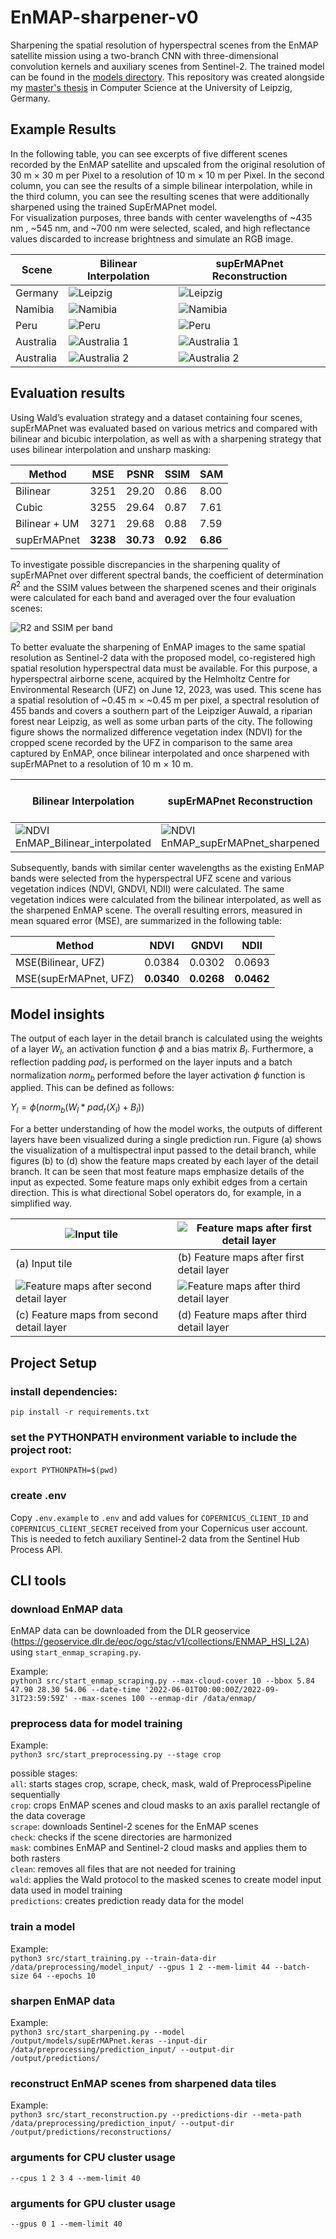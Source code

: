 # EnMAP-sharpener-v0

Sharpening the spatial resolution of hyperspectral scenes from the EnMAP satellite mission using a two-branch CNN with
three-dimensional convolution kernels and auxiliary scenes from Sentinel-2.
The trained model can be found in the [models directory](output/models/supErMAPnet.keras).
This repository was created alongside my [master's thesis](Master_Thesis.pdf) in Computer Science at the University of
Leipzig, Germany.

## Example Results

In the following table, you can see excerpts of five different scenes recorded by the EnMAP satellite and upscaled from
the original resolution of 30 m × 30 m per Pixel to a resolution of 10 m × 10 m per Pixel. In the second column, you can
see
the results of a simple bilinear interpolation, while in the third column, you can see the resulting scenes that were
additionally sharpened using the trained SupErMAPnet model. \
For visualization purposes, three bands with center wavelengths of ~435 nm , ~545 nm, and ~700 nm were selected, scaled,
and high reflectance values discarded to increase brightness and simulate an RGB image.

| Scene     | Bilinear Interpolation                                                                    | supErMAPnet Reconstruction                                                               |
|-----------|-------------------------------------------------------------------------------------------|------------------------------------------------------------------------------------------|
| Germany   | ![Leipzig](output/figures/evaluation/reconstructions/leipzig_window_upscaled.png)         | ![Leipzig](output/figures/evaluation/reconstructions/leipzig_window_reconst.png)         |
| Namibia   | ![Namibia](output/figures/evaluation/reconstructions/namibia_window_upscaled.png)         | ![Namibia](output/figures/evaluation/reconstructions/namibia_window_reconst.png)         |
| Peru      | ![Peru](output/figures/evaluation/reconstructions/peru_window_upscaled.png)               | ![Peru](output/figures/evaluation/reconstructions/peru_window_reconst.png)               |
| Australia | ![Australia 1](output/figures/evaluation/reconstructions/australia_window_1_upscaled.png) | ![Australia 1](output/figures/evaluation/reconstructions/australia_window_1_reconst.png) |
| Australia | ![Australia 2](output/figures/evaluation/reconstructions/australia_window_2_upscaled.png) | ![Australia 2](output/figures/evaluation/reconstructions/australia_window_2_reconst.png) |

## Evaluation results

Using Wald’s evaluation strategy and a dataset containing four scenes, supErMAPnet was evaluated based on various
metrics and compared with bilinear and bicubic interpolation, as well as with a sharpening strategy that uses bilinear
interpolation and unsharp masking:

| Method        | MSE      | PSNR      | SSIM     | SAM      | 
|---------------|----------|-----------|----------|----------|
| Bilinear      | 3251     | 29.20     | 0.86     | 8.00     |
| Cubic         | 3255     | 29.64     | 0.87     | 7.61     |
| Bilinear + UM | 3271     | 29.68     | 0.88     | 7.59     |
| supErMAPnet   | **3238** | **30.73** | **0.92** | **6.86** |

To investigate possible discrepancies in the sharpening quality of supErMAPnet over different spectral bands, the
coefficient of determination $R^2$ and the SSIM values between the sharpened scenes and their originals were calculated
for each band and averaged over the four evaluation scenes:

![R2 and SSIM per band](output/figures/evaluation/wald_metrics/mean_r_ssim.png)

To better evaluate the sharpening of EnMAP images to the same spatial resolution as Sentinel-2 data with the proposed
model, co-registered high spatial resolution hyperspectral data must be available. For this purpose, a hyperspectral
airborne scene, acquired by the Helmholtz Centre for Environmental Research (UFZ) on June 12, 2023, was used. This scene
has a spatial resolution of ~0.45 m × ~0.45 m per pixel, a spectral resolution of 455 bands and covers a southern part
of the Leipziger Auwald, a riparian forest near Leipzig, as well as some urban parts of the city.
The following figure shows the normalized difference vegetation index (NDVI) for the cropped scene recorded by
the UFZ in comparison to the same area captured by EnMAP, once bilinear interpolated and once sharpened with supErMAPnet
to a resolution of 10 m × 10 m.

| Bilinear Interpolation                                                                                    | supErMAPnet Reconstruction                                                                                 | UFZ Hyperspectral Scene                                                                       |
|-----------------------------------------------------------------------------------------------------------|------------------------------------------------------------------------------------------------------------|-----------------------------------------------------------------------------------------------|
| ![NDVI EnMAP_Bilinear_interpolated](output/figures/evaluation/reconstructions/ndvi_auwald/ndvi_bilin.png) | ![NDVI EnMAP_supErMAPnet_sharpened](output/figures/evaluation/reconstructions/ndvi_auwald/ndvi_recons.png) | ![NDVI UFZ](output/figures/evaluation/reconstructions/ndvi_auwald/ndvi_ufz_origin_legend.png) |

Subsequently, bands with similar center wavelengths as the existing EnMAP bands were selected from the hyperspectral UFZ
scene and various vegetation indices (NDVI, GNDVI, NDII) were calculated. The same vegetation indices were calculated
from the bilinear interpolated, as well as the sharpened EnMAP scene. The overall resulting errors, measured in mean
squared error (MSE), are summarized in the following table:

| Method                | NDVI       | GNDVI      | NDII       |
|-----------------------|------------|------------|------------|
| MSE(Bilinear, UFZ)    | 0.0384     | 0.0302     | 0.0693     |
| MSE(supErMAPnet, UFZ) | **0.0340** | **0.0268** | **0.0462** |

## Model insights

The output of each layer in the detail branch is calculated using the weights of a layer $W_l$, an activation function
$\phi$ and a bias matrix $B_l$. Furthermore, a reflection padding $pad_r$ is performed on the layer inputs and a batch
normalization $norm_b$ performed before the layer activation $\phi$ function is applied. This can be defined as follows:

$Y_l = \phi(norm_b(W_l * pad_r(X_l) + B_l))$

For a better understanding of how the model works, the outputs of different layers have been visualized during a single
prediction run. Figure (a) shows the visualization of a multispectral input passed to the detail branch, while figures
(b) to (d) show the feature maps created by each layer of the detail branch. It can be seen that most feature maps
emphasize details of the input as expected. Some feature maps only exhibit edges from a certain direction. This is what
directional Sobel operators do, for example, in a simplified way.

| ![Input tile](output/figures/model_insights/feature_maps/prediction_input_tile.png)                      | ![Feature maps after first detail layer](output/figures/model_insights/feature_maps/feature_maps_1.png) |
|----------------------------------------------------------------------------------------------------------|---------------------------------------------------------------------------------------------------------|
| (a) Input tile                                                                                           | (b) Feature maps after first detail layer                                                               |
| ![Feature maps after second detail layer](output/figures/model_insights/feature_maps/feature_maps_2.png) | ![Feature maps after third detail layer](output/figures/model_insights/feature_maps/feature_maps_3.png) |
| (c) Feature maps from second detail layer                                                                | (d) Feature maps after third detail layer                                                               |

## Project Setup

### install dependencies:

``pip install -r requirements.txt``

### set the PYTHONPATH environment variable to include the project root:

``export PYTHONPATH=$(pwd)``

### create .env

Copy ``.env.example`` to ``.env`` and add values for ``COPERNICUS_CLIENT_ID`` and ``COPERNICUS_CLIENT_SECRET`` received
from your
Copernicus user account.
This is needed to fetch auxiliary Sentinel-2 data from the Sentinel Hub Process API.

## CLI tools

### download EnMAP data

EnMAP data can be downloaded from the DLR
geoservice (https://geoservice.dlr.de/eoc/ogc/stac/v1/collections/ENMAP_HSI_L2A) using ``start_enmap_scraping.py``.

Example: \
``python3 src/start_enmap_scraping.py --max-cloud-cover 10 --bbox 5.84 47.90 28.30 54.06 --date-time '2022-06-01T00:00:00Z/2022-09-31T23:59:59Z' --max-scenes 100 --enmap-dir /data/enmap/``

### preprocess data for model training

Example: \
``python3 src/start_preprocessing.py --stage crop``

possible stages: \
``all``: starts stages crop, scrape, check, mask, wald of PreprocessPipeline sequentially \
``crop``: crops EnMAP scenes and cloud masks to an axis parallel rectangle of the data coverage \
``scrape``: downloads Sentinel-2 scenes for the EnMAP scenes \
``check``: checks if the scene directories are harmonized \
``mask``: combines EnMAP and Sentinel-2 cloud masks and applies them to both rasters \
``clean``: removes all files that are not needed for training \
``wald``: applies the Wald protocol to the masked scenes to create model input data used in model training \
``predictions``: creates prediction ready data for the model

### train a model

Example: \
``python3 src/start_training.py --train-data-dir /data/preprocessing/model_input/ --gpus 1 2 --mem-limit 44 --batch-size 64 --epochs 10``

### sharpen EnMAP data

Example: \
``python3 src/start_sharpening.py --model /output/models/supErMAPnet.keras --input-dir /data/preprocessing/prediction_input/ --output-dir /output/predictions/``

### reconstruct EnMAP scenes from sharpened data tiles

Example: \
``python3 src/start_reconstruction.py --predictions-dir --meta-path /data/preprocessing/prediction_input/ --output-dir /output/predictions/reconstructions/``

### arguments for CPU cluster usage

``--cpus 1 2 3 4 --mem-limit 40``

### arguments for GPU cluster usage

``--gpus 0 1 --mem-limit 40``